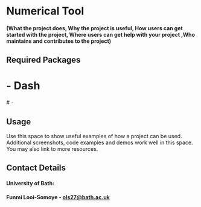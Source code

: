 # Numerical Tool #
#### (What the project does, Why the project is useful, How users can get started with the project, Where users can get help with your project ,Who maintains and contributes to the project)
## Required Packages
# - Dash
# - 


## Usage

Use this space to show useful examples of how a project can be used. Additional screenshots, code examples and demos work well in this space. You may also link to more resources.

 ## Contact Details
 #### University of Bath:
 #### Funmi Looi-Somoye - ols27@bath.ac.uk
 
